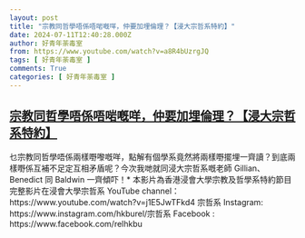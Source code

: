 ```yaml
---
layout: post
title: "宗教同哲學唔係唔啱嘅咩，仲要加埋倫理？【浸大宗哲系特約】"
date: 2024-07-11T12:40:28.000Z
author: 好青年荼毒室
from: https://www.youtube.com/watch?v=a8R4bUzrgJQ
tags: [ 好青年荼毒室 ]
comments: True
categories: [ 好青年荼毒室 ]
---
```

<!--1720701628000-->
[宗教同哲學唔係唔啱嘅咩，仲要加埋倫理？【浸大宗哲系特約】](https://www.youtube.com/watch?v=a8R4bUzrgJQ)
------

<div>
乜宗教同哲學唔係兩樣嘢嚟嘅咩，點解有個學系竟然將兩樣嘢擺埋一齊讀？到底兩樣嘢係互補不足定互相矛盾呢？今次我哋就同浸大宗哲系嘅老師 Gillian、Benedict 同 Baldwin 一齊傾吓！* 本影片為香港浸會大學宗教及哲學系特約節目完整影片在浸會大學宗哲系 YouTube channel：https://www.youtube.com/watch?v=j1E5JwTFkd4 宗哲系 Instagram: https://www.instagram.com/hkburel/宗哲系 Facebook : https://www.facebook.com/relhkbu
</div>
